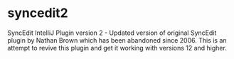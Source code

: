 syncedit2
=========

SyncEdit IntelliJ Plugin version 2 - Updated version of original SyncEdit plugin by Nathan Brown which has been abandoned since 2006.
This is an attempt to revive this plugin and get it working with versions 12 and higher.